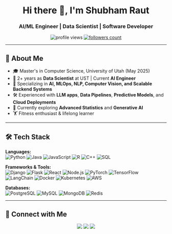 <!-- Profile Header -->
<h1 align="center">Hi there 👋, I'm Shubham Raut</h1>
<h3 align="center">AI/ML Engineer | Data Scientist | Software Developer</h3>

<p align="center">
  <img src="https://komarev.com/ghpvc/?username=rautshubham28&label=Profile%20Views&color=0e75b6&style=flat" alt="profile views" />
  <a href="https://github.com/rautshubham28?tab=followers">
    <img src="https://img.shields.io/github/followers/rautshubham28?label=Followers&style=social" alt="followers count">
  </a>
</p>

---

## 🚀 About Me
- 🎓 Master's in Computer Science, University of Utah (May 2025)
- 💼 2+ years as **Data Scientist** at UST | Current **AI Engineer**
- 🤖 Specializing in **AI, MLOps, NLP, Computer Vision, and Scalable Backend Systems**
- 🛠 Experienced with **LLM apps**, **Data Pipelines**, **Predictive Models**, and **Cloud Deployments**
- 🌱 Currently exploring **Advanced Statistics** and **Generative AI**
- 🏋️ Fitness enthusiast & lifelong learner

---

## 🛠 Tech Stack

**Languages:**  
![Python](https://img.shields.io/badge/-Python-3776AB?logo=python&logoColor=white) 
![Java](https://img.shields.io/badge/-Java-007396?logo=java&logoColor=white) 
![JavaScript](https://img.shields.io/badge/-JavaScript-F7DF1E?logo=javascript&logoColor=black) 
![R](https://img.shields.io/badge/-R-276DC3?logo=r&logoColor=white) 
![C++](https://img.shields.io/badge/-C++-00599C?logo=cplusplus&logoColor=white) 
![SQL](https://img.shields.io/badge/-SQL-4479A1?logo=mysql&logoColor=white)

**Frameworks & Tools:**  
![Django](https://img.shields.io/badge/-Django-092E20?logo=django&logoColor=white)
![Flask](https://img.shields.io/badge/-Flask-000000?logo=flask&logoColor=white)
![React](https://img.shields.io/badge/-React-61DAFB?logo=react&logoColor=black)
![Node.js](https://img.shields.io/badge/-Node.js-339933?logo=node.js&logoColor=white)
![PyTorch](https://img.shields.io/badge/-PyTorch-EE4C2C?logo=pytorch&logoColor=white)
![TensorFlow](https://img.shields.io/badge/-TensorFlow-FF6F00?logo=tensorflow&logoColor=white)
![LangChain](https://img.shields.io/badge/-LangChain-0E76A8?logo=chainlink&logoColor=white)
![Docker](https://img.shields.io/badge/-Docker-2496ED?logo=docker&logoColor=white)
![Kubernetes](https://img.shields.io/badge/-Kubernetes-326CE5?logo=kubernetes&logoColor=white)
![AWS](https://img.shields.io/badge/-AWS-232F3E?logo=amazon-aws&logoColor=white)

**Databases:**  
![PostgreSQL](https://img.shields.io/badge/-PostgreSQL-336791?logo=postgresql&logoColor=white)
![MySQL](https://img.shields.io/badge/-MySQL-4479A1?logo=mysql&logoColor=white)
![MongoDB](https://img.shields.io/badge/-MongoDB-47A248?logo=mongodb&logoColor=white)
![Redis](https://img.shields.io/badge/-Redis-DC382D?logo=redis&logoColor=white)

---

## 🤝 Connect with Me
<p align="center">
  <a href="mailto:rautshubham28@gmail.com"><img src="https://img.shields.io/badge/Email-D14836?logo=gmail&logoColor=white"></a>
  <a href="[https://www.linkedin.com/in/shubhamraut](https://www.linkedin.com/in/shubham-g-raut/)"><img src="https://img.shields.io/badge/LinkedIn-blue?logo=linkedin&logoColor=white"></a>
  <a href="https://github.com/rautshubham28"><img src="https://img.shields.io/badge/GitHub-181717?logo=github&logoColor=white"></a>
</p>

